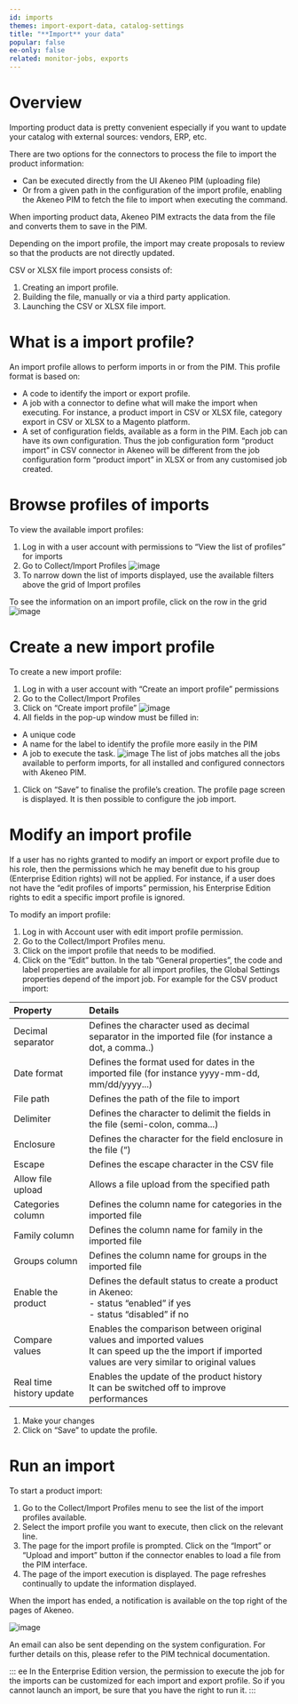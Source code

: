 ```yaml
---
id: imports
themes: import-export-data, catalog-settings
title: "**Import** your data"
popular: false
ee-only: false
related: monitor-jobs, exports
---
```


# Overview

Importing product data is pretty convenient especially if you want to update your catalog with external sources: vendors, ERP, etc.

There are two options for the connectors to process the file to import the product information:
- Can be executed directly from the UI Akeneo PIM (uploading file)
- Or from a given path in the configuration of the import profile, enabling the Akeneo PIM to fetch the file to import when executing the command.

When importing product data, Akeneo PIM extracts the data from the file and converts them to save in the PIM.

Depending on the import profile, the import may create proposals to review so that the products are not directly updated.

CSV or XLSX file import process consists of:
1.  Creating an import profile.
1.  Building the file, manually or via a third party application.
1.  Launching the CSV or XLSX file import.

# What is a import profile?

An import profile allows to perform imports in or from the PIM. This profile format is based on:
- A code to identify the import or export profile.
- A job with a connector to define what will make the import when executing. For instance, a product import in CSV or XLSX file, category export in CSV or XLSX to a Magento platform.
- A set of configuration fields, available as a form in the PIM. Each job can have its own configuration. Thus the job configuration form “product import” in CSV connector in Akeneo will be different from the job configuration form “product import” in XLSX or from any customised job created.

# Browse profiles of imports

To view the available import profiles:
1.  Log in with a user account with permissions to “View the list of profiles” for imports
1.  Go to Collect/Import Profiles
![image](../img/dummy.png)
1.  To narrow down the list of imports displayed, use the available filters above the grid of Import profiles

To see the information on an import profile, click on the row in the grid
![image](../img/dummy.png)

# Create a new import profile

To create a new import profile:
1.  Log in with a user account with “Create an import profile” permissions
1.  Go to the Collect/Import Profiles
1.  Click on “Create import profile”
![image](../img/dummy.png)
1.  All fields in the pop-up window must be filled in:
  - A unique code
  - A name for the label to identify the profile more easily in the PIM
  - A job to execute the task.
![image](../img/dummy.png)
    The list of jobs matches all the jobs available to perform imports, for all installed and configured connectors with Akeneo PIM.
1.  Click on “Save” to finalise the profile’s creation. The profile page screen is displayed. It is then possible to configure the job import.

# Modify an import profile

If a user has no rights granted to modify an import or export profile due to his role, then the permissions which he may benefit due to his group (Enterprise Edition rights) will not be applied. For instance, if a user does not have the “edit profiles of imports” permission, his Enterprise Edition rights to edit a specific import profile is ignored.

To modify an import profile:
1.  Log in with Account user with edit import profile permission.
1.  Go to the Collect/Import Profiles menu.
1.  Click on the import profile that needs to be modified.
1.  Click on the “Edit” button. In the tab “General properties”, the code and label properties are available for all import profiles, the Global Settings properties depend of the import job. For example for the CSV product import:

| Property             | Details |
|:---------------------|:--------|
| Decimal separator    | Defines the character used as decimal separator in the imported file (for instance a dot, a comma..) |
| Date format          | Defines the format used for dates in the imported file (for instance yyyy-mm-dd, mm/dd/yyyy...)      |
| File path            | Defines the path of the file to import  |
| Delimiter            | Defines the character to delimit the fields in the file (semi-colon, comma...)|
| Enclosure   | Defines the character for the field enclosure in the file (“) |
| Escape    | Defines the escape character in the CSV file  |
| Allow file upload        | Allows a file upload from the specified path |
| Categories column        | Defines the column name for categories in the imported file  |
| Family column            | Defines the column name for family in the imported file    |
| Groups column            | Defines the column name for groups in the imported file   |
| Enable the product       | Defines the default status to create a product in Akeneo: <br>- status “enabled” if yes <br>- status “disabled” if no    |
| Compare values           | Enables the comparison between original values and imported values<br>It can speed up the the import if imported values are very similar to original values |
| Real time history update | Enables the update of the product history<br>It can be switched off to improve performances     |

1.  Make your changes
1.  Click on “Save” to update the profile.


# Run an import

To start a product import:
1.  Go to the Collect/Import Profiles menu to see the list of the import profiles available.
1.  Select the import profile you want to execute, then click on the relevant line.
1.  The page for the import profile is prompted. Click on the “Import” or “Upload and import” button if the connector enables to load a file from the PIM interface.
1.  The page of the import execution is displayed. The page refreshes continually to update the information displayed.

When the import has ended, a notification is available on the top right of the pages of Akeneo.

![image](../img/dummy.png)


An email can also be sent depending on the system configuration. For further details on this, please refer to the PIM technical documentation.

::: ee
In the Enterprise Edition version, the permission to execute the job for the imports can be customized for each import and export profile. So if you cannot launch an import, be sure that you have the right to run it.
:::

